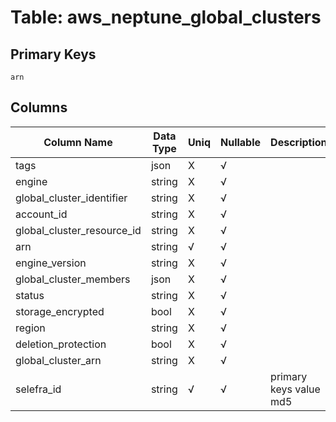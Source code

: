# Table: aws_neptune_global_clusters

## Primary Keys 

```
arn
```


## Columns 

|  Column Name   |  Data Type  | Uniq | Nullable | Description | 
|  ----  | ----  | ----  | ----  | ---- | 
| tags | json | X | √ |  | 
| engine | string | X | √ |  | 
| global_cluster_identifier | string | X | √ |  | 
| account_id | string | X | √ |  | 
| global_cluster_resource_id | string | X | √ |  | 
| arn | string | √ | √ |  | 
| engine_version | string | X | √ |  | 
| global_cluster_members | json | X | √ |  | 
| status | string | X | √ |  | 
| storage_encrypted | bool | X | √ |  | 
| region | string | X | √ |  | 
| deletion_protection | bool | X | √ |  | 
| global_cluster_arn | string | X | √ |  | 
| selefra_id | string | √ | √ | primary keys value md5 | 


